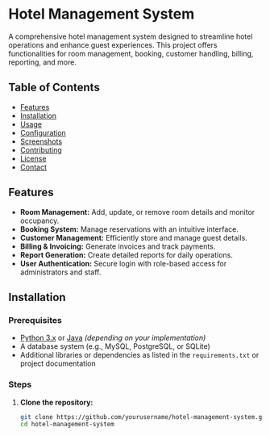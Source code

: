 # Hotel Management System

A comprehensive hotel management system designed to streamline hotel operations and enhance guest experiences. This project offers functionalities for room management, booking, customer handling, billing, reporting, and more.

## Table of Contents

- [Features](#features)
- [Installation](#installation)
- [Usage](#usage)
- [Configuration](#configuration)
- [Screenshots](#screenshots)
- [Contributing](#contributing)
- [License](#license)
- [Contact](#contact)

## Features

- **Room Management:** Add, update, or remove room details and monitor occupancy.
- **Booking System:** Manage reservations with an intuitive interface.
- **Customer Management:** Efficiently store and manage guest details.
- **Billing & Invoicing:** Generate invoices and track payments.
- **Report Generation:** Create detailed reports for daily operations.
- **User Authentication:** Secure login with role-based access for administrators and staff.

## Installation

### Prerequisites

- [Python 3.x](https://www.python.org/) or [Java](https://www.java.com/) *(depending on your implementation)*
- A database system (e.g., MySQL, PostgreSQL, or SQLite)
- Additional libraries or dependencies as listed in the `requirements.txt` or project documentation

### Steps

1. **Clone the repository:**

   ```bash
   git clone https://github.com/yourusername/hotel-management-system.git
   cd hotel-management-system
